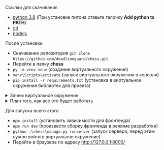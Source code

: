 Ссылки для скачивания
- [python 3.8](https://www.python.org/ftp/python/3.8.0/python-3.8.0-amd64.exe) (При установке питона ставьте галочку **Add python to PATH**)
- [git](https://github.com/git-for-windows/git/releases/download/v2.29.2.windows.3/Git-2.29.2.3-64-bit.exe)
- [nodejs](https://nodejs.org/dist/v14.15.3/node-v14.15.3-x64.msi)

После установки
- Скачивание репозитория `git clone https://github.com/deadlineguard/chess.git`
- Перейти в папку **chess**
- `py -m venv venv` (создание виртуального окружения)
- `venv\Scripts\activate` (запуск виртуального окружения в консоли)
- `pip install -r requirements.txt` (установка в виртуальное окружение библиотек для проекта)

<details>
<summary>Зачем виртуальное окружение</summary>
Виртуальное окружение нужно, чтобы у каждого питоновского проекта были **свои версии библиотек**.
Нужно из-за того, что питоновские библиотеки устанавливаются не конкретно для каждого проекта, а глобально
на компьютер, поэтому, чтобы у разных проектов были библиотеки разных версий, нужно делать виртуальное окружение.
Тогда установленные в виртуальном окружении библиотеки **будут только в нем**. Их не будет за его пределами.


Например, в одном проекте в виртуальном окружении может быть установлен **django 3 версии**, в то же время
в другом проекте может быть **django 2 версии**. А на самом компьютере глобально **вообще может не быть django**.
</details>

<details>
<summary>План того, как все это будет работать</summary>
  
![](mindmap.png)

</details>

Для запуска всего этого
- `npm install` (установить зависимости для фронтенда)
- `npm run dev` (произвести сборку фронтенда в режиме разработки)
- `python .\chess\manage.py runserver` (запуск сервера, перед этим нужно войти в виртуальное окружение)
- Перейти в браузере по адресу http://127.0.0.1:8000/
